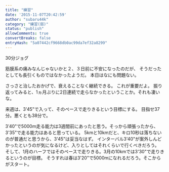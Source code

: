 ```yaml
---
title: "練習"
date: '2015-11-07T20:42:59'
author: "subaru44k"
category: "練習(弱)"
status: "publish"
allowComments: true
convertBreaks: false
entryHash: "5a07442cf9668db0ac99da7ef32a8299"
---
```

30分ジョグ

筋膜系の痛みなんじゃないかと２、３日前に不安になったのだが、
そうだったとしても長引くものではなかったようだ。
本日はなにも問題ない。

さっさと治したおかげで、衰えることなく継続できる。
これが重要だよ。
振り返ってみると、1ヵ月ぶりに2日連続で走らなかったということか。それも凄いな。

来週は、3'45"で入って、そのペースで走りきるという目標にする。
目指せ37分。悪くとも38分で。

3'40"で5000m走る能力は3週間前にあったと思う。そっから頑張ったから、3'35"で走る能力はあると思っている。
5kmと10kmだと、キロ10秒は落ちないのが普通だと思うから、3'45"は妥当なはず。
インターバル3'40"が案外しんどかったというのが気になるけど、入りとしてはそれくらいで行くべきだろう。
そして、1月のハーフではそのペースで走りきる。3月の10kmでは3'30"で走りきるというのが目標。
そうすれは春は3'20"で5000mになれるだろう。そこからがスタート。
